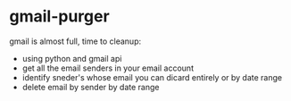 # gmail-purger
gmail is almost full, time to cleanup:
- using python and gmail api
- get all the  email senders  in your email account
- identify sneder's whose email you can dicard entirely or by date range
- delete email by sender by date range
